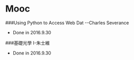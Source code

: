 # Mooc


###Using Python to Access Web Dat --Charles Severance

- Done in 2016.9.30

###基礎光學 I-朱士維
- Done in 2016.9.30

